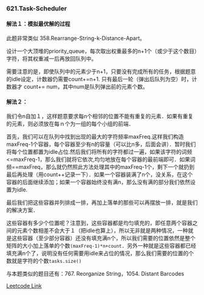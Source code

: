 ### 621.Task-Scheduler

#### 解法１：模拟最优解的过程

此题非常类似  358.Rearrange-String-k-Distance-Apart。

设计一个大顶堆的priority_queue，每次取出权重最多的n+1个（或少于这个数目）字符，将其权重减一后再放回队列中。

需要注意的是，即使队列中的元素少于n+1，只要没有完成所有的任务，根据题意的idle设定，计数器仍需要count+=n+1. 只有最后一轮（弹出后队列为空）时，计数器才 count+= num，其中num是队列弹出前的元素个数。

#### 解法２：

我们令n自加１，这样题意要求每n个相邻的位置不能有重复的元素．如果有重复的元素，则必须放在每ｎ个为一组的每个小组的前端．

首先，我们可以在队列中找到出现的最大的字符频率maxFreq.这样我们构造maxFreq-1个容器，每个容器至少有n的容量（可以比n多，后面会讲）．暂时我们将每个位置都置为idle占位.然后我们将所有的字符都过一遍，如果该字符的词频<=maxFreq-1，那么我们就将它依次,均匀地放在每个容器的最前端即可．如果词频==maxFreq，那么就仍然照此方法处理其中的maxFreq-1个，剩下一个就扔到最后再处理（用count++记录一下）．如果一个容器装满了n个，没关系，在这个容器的后面继续添加；如果一个容器始终没有满n，那么没有满的部分我们依然设置为idle.

最后我们把这些容器并列排成一排，再加上落单的那些可以再摆放一排，就是我们的解决方案．

这些容器有多少个位置呢？注意到，这些容器都是均匀填充的，即任意两个容器之间的元素个数相差不会大于１（把idle也算上），所以无非就是两种情况，一种就是这些容器（至少部分容器）还没有填充满n个，所以我们需要的位置依然是整个矩阵的大小加上落单的个数```(maxFreq-1)*n+count```．另外一种就是这些容器都已经填充满n个了，说明没有任何需要用idle来占位的情况，那么我们需要的位置的个数就是字符的个数```tasks.size()```

与本题类似的题目还有：767. Reorganize String，1054. Distant Barcodes


[Leetcode Link](https://leetcode.com/problems/task-scheduler)

